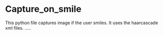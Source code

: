 # Capture_on_smile
This python file captures image if the user smiles. It uses the haarcascade xml files.
.....
